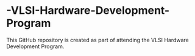 # -VLSI-Hardware-Development-Program
This GitHub repository is created as part of attending the VLSI Hardware Development Program.
